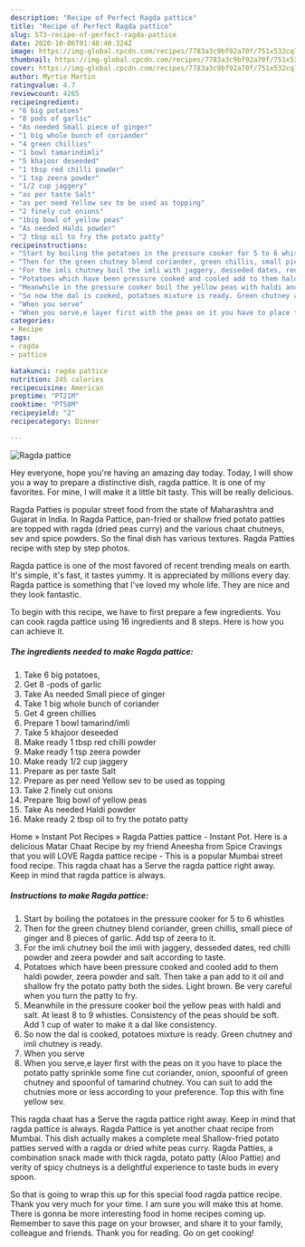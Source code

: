 ```yaml
---
description: "Recipe of Perfect Ragda pattice"
title: "Recipe of Perfect Ragda pattice"
slug: 573-recipe-of-perfect-ragda-pattice
date: 2020-10-06T01:48:40.324Z
image: https://img-global.cpcdn.com/recipes/7783a3c9bf92a70f/751x532cq70/ragda-pattice-recipe-main-photo.jpg
thumbnail: https://img-global.cpcdn.com/recipes/7783a3c9bf92a70f/751x532cq70/ragda-pattice-recipe-main-photo.jpg
cover: https://img-global.cpcdn.com/recipes/7783a3c9bf92a70f/751x532cq70/ragda-pattice-recipe-main-photo.jpg
author: Myrtie Martin
ratingvalue: 4.7
reviewcount: 4265
recipeingredient:
- "6 big potatoes"
- "8 pods of garlic"
- "As needed Small piece of ginger"
- "1 big whole bunch of coriander"
- "4 green chillies"
- "1 bowl tamarindimli"
- "5 khajoor deseeded"
- "1 tbsp red chilli powder"
- "1 tsp zeera powder"
- "1/2 cup jaggery"
- "as per taste Salt"
- "as per need Yellow sev to be used as topping"
- "2 finely cut onions"
- "1big bowl of yellow peas"
- "As needed Haldi powder"
- "2 tbsp oil to fry the potato patty"
recipeinstructions:
- "Start by boiling the potatoes in the pressure cooker for 5 to 6 whistles"
- "Then for the green chutney blend coriander, green chillis, small piece of ginger and 8 pieces of garlic. Add tsp of zeera to it."
- "For the imli chutney boil the imli with jaggery, desseded dates, red chilli powder and zeera powder and salt according to taste."
- "Potatoes which have been pressure cooked and cooled add to them haldi powder, zeera powder and salt. Then take a pan add to it oil and shallow fry the potato patty both the sides. Light brown. Be very careful when you turn the patty to fry."
- "Meanwhile in the pressure cooker boil the yellow peas with haldi and salt. At least 8 to 9 whistles. Consistency of the peas should be soft. Add 1 cup of water to make it a dal like consistency."
- "So now the dal is cooked, potatoes mixture is ready. Green chutney and imli chutney is ready."
- "When you serve"
- "When you serve,e layer first with the peas on it you have to place the potato patty sprinkle some fine cut coriander, onion, spoonful of green chutney and spoonful of tamarind chutney. You can suit to add the chutnies more or less according to your preference. Top this with fine yellow sev."
categories:
- Recipe
tags:
- ragda
- pattice

katakunci: ragda pattice 
nutrition: 245 calories
recipecuisine: American
preptime: "PT21M"
cooktime: "PT58M"
recipeyield: "2"
recipecategory: Dinner

---
```



![Ragda pattice](https://img-global.cpcdn.com/recipes/7783a3c9bf92a70f/751x532cq70/ragda-pattice-recipe-main-photo.jpg)

Hey everyone, hope you're having an amazing day today. Today, I will show you a way to prepare a distinctive dish, ragda pattice. It is one of my favorites. For mine, I will make it a little bit tasty. This will be really delicious.

Ragda Patties is popular street food from the state of Maharashtra and Gujarat in India. In Ragda Pattice, pan-fried or shallow fried potato patties are topped with ragda (dried peas curry) and the various chaat chutneys, sev and spice powders. So the final dish has various textures. Ragda Patties recipe with step by step photos.

Ragda pattice is one of the most favored of recent trending meals on earth. It's simple, it's fast, it tastes yummy. It is appreciated by millions every day. Ragda pattice is something that I've loved my whole life. They are nice and they look fantastic.


To begin with this recipe, we have to first prepare a few ingredients. You can cook ragda pattice using 16 ingredients and 8 steps. Here is how you can achieve it.

<!--inarticleads1-->

##### The ingredients needed to make Ragda pattice:

1. Take 6 big potatoes,
1. Get 8 -pods of garlic
1. Take As needed Small piece of ginger
1. Take 1 big whole bunch of coriander
1. Get 4 green chillies
1. Prepare 1 bowl tamarind/imli
1. Take 5 khajoor deseeded
1. Make ready 1 tbsp red chilli powder
1. Make ready 1 tsp zeera powder
1. Make ready 1/2 cup jaggery
1. Prepare as per taste Salt
1. Prepare as per need Yellow sev to be used as topping
1. Take 2 finely cut onions
1. Prepare 1big bowl of yellow peas
1. Take As needed Haldi powder
1. Make ready 2 tbsp oil to fry the potato patty


Home » Instant Pot Recipes » Ragda Patties pattice - Instant Pot. Here is a delicious Matar Chaat Recipe by my friend Aneesha from Spice Cravings that you will LOVE Ragda pattice recipe - This is a popular Mumbai street food recipe. This ragda chaat has a Serve the ragda pattice right away. Keep in mind that ragda pattice is always. 

<!--inarticleads2-->

##### Instructions to make Ragda pattice:

1. Start by boiling the potatoes in the pressure cooker for 5 to 6 whistles
1. Then for the green chutney blend coriander, green chillis, small piece of ginger and 8 pieces of garlic. Add tsp of zeera to it.
1. For the imli chutney boil the imli with jaggery, desseded dates, red chilli powder and zeera powder and salt according to taste.
1. Potatoes which have been pressure cooked and cooled add to them haldi powder, zeera powder and salt. Then take a pan add to it oil and shallow fry the potato patty both the sides. Light brown. Be very careful when you turn the patty to fry.
1. Meanwhile in the pressure cooker boil the yellow peas with haldi and salt. At least 8 to 9 whistles. Consistency of the peas should be soft. Add 1 cup of water to make it a dal like consistency.
1. So now the dal is cooked, potatoes mixture is ready. Green chutney and imli chutney is ready.
1. When you serve
1. When you serve,e layer first with the peas on it you have to place the potato patty sprinkle some fine cut coriander, onion, spoonful of green chutney and spoonful of tamarind chutney. You can suit to add the chutnies more or less according to your preference. Top this with fine yellow sev.


This ragda chaat has a Serve the ragda pattice right away. Keep in mind that ragda pattice is always. Ragda Pattice is yet another chaat recipe from Mumbai. This dish actually makes a complete meal Shallow-fried potato patties served with a ragda or dried white peas curry. Ragda Patties, a combination snack made with thick ragda, potato patty (Aloo Pattie) and verity of spicy chutneys is a delightful experience to taste buds in every spoon. 

So that is going to wrap this up for this special food ragda pattice recipe. Thank you very much for your time. I am sure you will make this at home. There is gonna be more interesting food in home recipes coming up. Remember to save this page on your browser, and share it to your family, colleague and friends. Thank you for reading. Go on get cooking!
